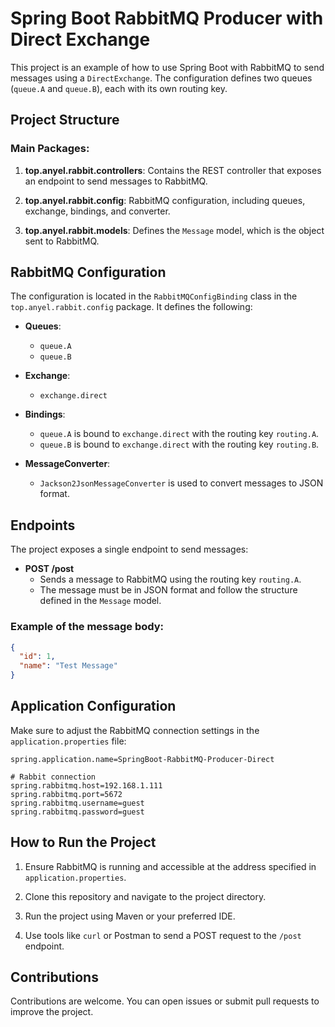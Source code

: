 # Spring Boot RabbitMQ Producer with Direct Exchange

This project is an example of how to use Spring Boot with RabbitMQ to send messages using a `DirectExchange`. The configuration defines two queues (`queue.A` and `queue.B`), each with its own routing key.

## Project Structure

### Main Packages:

1. **top.anyel.rabbit.controllers**: Contains the REST controller that exposes an endpoint to send messages to RabbitMQ.

2. **top.anyel.rabbit.config**: RabbitMQ configuration, including queues, exchange, bindings, and converter.

3. **top.anyel.rabbit.models**: Defines the `Message` model, which is the object sent to RabbitMQ.

## RabbitMQ Configuration

The configuration is located in the `RabbitMQConfigBinding` class in the `top.anyel.rabbit.config` package. It defines the following:

- **Queues**:
    - `queue.A`
    - `queue.B`

- **Exchange**:
    - `exchange.direct`

- **Bindings**:
    - `queue.A` is bound to `exchange.direct` with the routing key `routing.A`.
    - `queue.B` is bound to `exchange.direct` with the routing key `routing.B`.

- **MessageConverter**:
    - `Jackson2JsonMessageConverter` is used to convert messages to JSON format.

## Endpoints

The project exposes a single endpoint to send messages:

- **POST /post**
    - Sends a message to RabbitMQ using the routing key `routing.A`.
    - The message must be in JSON format and follow the structure defined in the `Message` model.

### Example of the message body:

```json
{
  "id": 1,
  "name": "Test Message"
}
```

## Application Configuration

Make sure to adjust the RabbitMQ connection settings in the `application.properties` file:

```properties
spring.application.name=SpringBoot-RabbitMQ-Producer-Direct

# Rabbit connection
spring.rabbitmq.host=192.168.1.111
spring.rabbitmq.port=5672
spring.rabbitmq.username=guest
spring.rabbitmq.password=guest
```

## How to Run the Project

1. Ensure RabbitMQ is running and accessible at the address specified in `application.properties`.

2. Clone this repository and navigate to the project directory.

3. Run the project using Maven or your preferred IDE.

4. Use tools like `curl` or Postman to send a POST request to the `/post` endpoint.

## Contributions

Contributions are welcome. You can open issues or submit pull requests to improve the project.